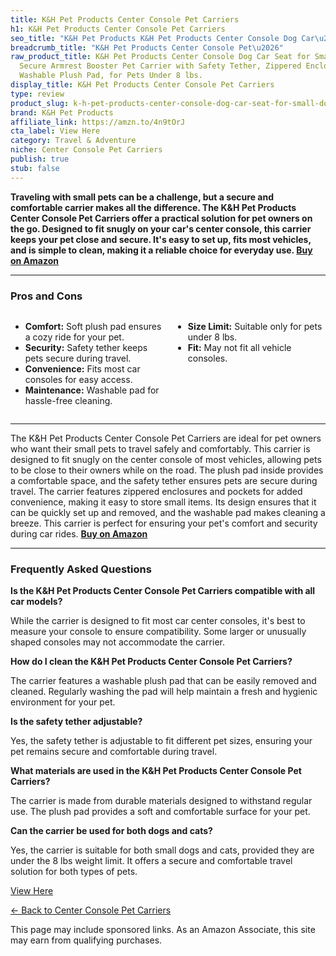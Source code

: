 ```yaml
---
title: K&H Pet Products Center Console Pet Carriers
h1: K&H Pet Products Center Console Pet Carriers
seo_title: "K&H Pet Products K&H Pet Products Center Console Dog Car\u2026"
breadcrumb_title: "K&H Pet Products Center Console Pet\u2026"
raw_product_title: K&H Pet Products Center Console Dog Car Seat for Small Dogs & Cats,
  Secure Armrest Booster Pet Carrier with Safety Tether, Zippered Enclosure, 2 Pockets,
  Washable Plush Pad, for Pets Under 8 lbs.
display_title: K&H Pet Products Center Console Pet Carriers
type: review
product_slug: k-h-pet-products-center-console-dog-car-seat-for-small-dogs-cats-secure-27eb5dac
brand: K&H Pet Products
affiliate_link: https://amzn.to/4n9tOrJ
cta_label: View Here
category: Travel & Adventure
niche: Center Console Pet Carriers
publish: true
stub: false
---
```


<div id="intro" class="full-width">
  <p><strong>Traveling with small pets can be a challenge, but a secure and comfortable carrier makes all the difference. The K&H Pet Products Center Console Pet Carriers offer a practical solution for pet owners on the go. Designed to fit snugly on your car's center console, this carrier keeps your pet close and secure. It's easy to set up, fits most vehicles, and is simple to clean, making it a reliable choice for everyday use. <a href="https://amzn.to/4n9tOrJ" rel="nofollow sponsored noopener" target="_blank"><strong>Buy on Amazon</strong></a></strong></p>
</div>

<hr />
<h3 id="pros-cons">Pros and Cons</h3>
<div class="pc-grid" style="display:grid;grid-template-columns:1fr 1fr;gap:16px;">
  <ul>
    <li><strong>Comfort:</strong> Soft plush pad ensures a cozy ride for your pet.</li>
    <li><strong>Security:</strong> Safety tether keeps pets secure during travel.</li>
    <li><strong>Convenience:</strong> Fits most car consoles for easy access.</li>
    <li><strong>Maintenance:</strong> Washable pad for hassle-free cleaning.</li>
  </ul>
  <ul>
    <li><strong>Size Limit:</strong> Suitable only for pets under 8 lbs.</li>
    <li><strong>Fit:</strong> May not fit all vehicle consoles.</li>
  </ul>
</div>
<hr />

<div class="full-width">
  <p>The K&H Pet Products Center Console Pet Carriers are ideal for pet owners who want their small pets to travel safely and comfortably. This carrier is designed to fit snugly on the center console of most vehicles, allowing pets to be close to their owners while on the road. The plush pad inside provides a comfortable space, and the safety tether ensures pets are secure during travel. The carrier features zippered enclosures and pockets for added convenience, making it easy to store small items. Its design ensures that it can be quickly set up and removed, and the washable pad makes cleaning a breeze. This carrier is perfect for ensuring your pet's comfort and security during car rides. <a href="https://amzn.to/4n9tOrJ" rel="nofollow sponsored noopener" target="_blank"><strong>Buy on Amazon</strong></a></p>
</div>

<hr />
<h3 id="faqs">Frequently Asked Questions</h3>

<p><strong>Is the K&H Pet Products Center Console Pet Carriers compatible with all car models?</strong></p>
<p>While the carrier is designed to fit most car center consoles, it's best to measure your console to ensure compatibility. Some larger or unusually shaped consoles may not accommodate the carrier.</p>

<p><strong>How do I clean the K&H Pet Products Center Console Pet Carriers?</strong></p>
<p>The carrier features a washable plush pad that can be easily removed and cleaned. Regularly washing the pad will help maintain a fresh and hygienic environment for your pet.</p>

<p><strong>Is the safety tether adjustable?</strong></p>
<p>Yes, the safety tether is adjustable to fit different pet sizes, ensuring your pet remains secure and comfortable during travel.</p>

<p><strong>What materials are used in the K&H Pet Products Center Console Pet Carriers?</strong></p>
<p>The carrier is made from durable materials designed to withstand regular use. The plush pad provides a soft and comfortable surface for your pet.</p>

<p><strong>Can the carrier be used for both dogs and cats?</strong></p>
<p>Yes, the carrier is suitable for both small dogs and cats, provided they are under the 8 lbs weight limit. It offers a secure and comfortable travel solution for both types of pets.</p>
<p><a class="btn" href="https://amzn.to/4n9tOrJ" target="_blank" rel="nofollow sponsored noopener">View Here</a></p>
<p><a href="/roundups/travel-adventure/center-console-pet-carriers/">← Back to Center Console Pet Carriers</a></p>
<aside class="disclosure">This page may include sponsored links. As an Amazon Associate, this site may earn from qualifying purchases.</aside>
